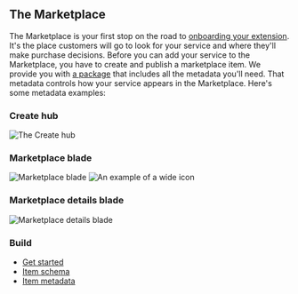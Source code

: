 
<tags
    ms.service="portalfx"
    ms.workload="portalfx"
    ms.tgt_pltfrm="portalfx"
    ms.devlang="portalfx"
    ms.topic="get-started-article"
    ms.date="07/23/2015" 
    ms.author="mattshel"/> 

<a name="the-marketplace"></a>
## The Marketplace ##

The Marketplace is your first stop on the road to [onboarding your extension](gallery-overview). It's the place customers will go to look for your service and where they'll make purchase decisions. Before you can add your service to the Marketplace, you have to create and publish a marketplace item. We provide you with [a package](gallery-items) that includes all the metadata you'll need. That metadata controls how your service appears in the Marketplace. Here's some metadata examples:

<a name="the-marketplace-create-hub"></a>
### Create hub ###

![The Create hub][Create_hub]

<a name="the-marketplace-marketplace-blade"></a>
### Marketplace blade ###

![Marketplace blade][Marketplace_blade]
![An example of a wide icon][wide_icons]

<a name="the-marketplace-marketplace-details-blade"></a>
### Marketplace details blade ###

![Marketplace details blade][Marketplace_details]

<a name="the-marketplace-build"></a>
### Build ###

- [Get started](gallery-overview)
- [Item schema](gallery-items)
- [Item metadata](gallery-metadata)




[Create_hub]: ../media/portalfx-ux-gallery/Create_hub.JPG
[Marketplace_blade]: ../media/portalfx-ux-gallery/Marketplace_blade.JPG
[wide_icons]: ../media/portalfx-ux-gallery/wide_icons.JPG
[Marketplace_details]: ../media/portalfx-ux-gallery/Marketplace_details.JPG